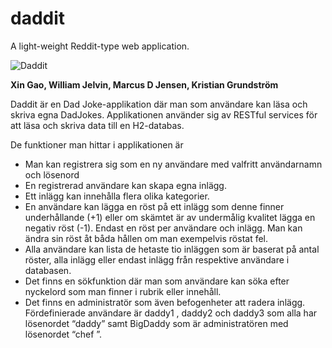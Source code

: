 # daddit
A light-weight Reddit-type web application.

![Daddit](https://github.com/kristiangrundstrom/redditmini/blob/master/src/main/resources/public/images/Dattit-logo-new.png)

**Xin Gao, William Jelvin, Marcus D Jensen, Kristian Grundström**

Daddit är en Dad Joke-applikation där man som användare kan läsa och skriva egna DadJokes. 
Applikationen använder sig av RESTful services för att läsa och skriva data till en H2-databas.

De funktioner man hittar i applikationen är
- Man kan registrera sig som en ny användare med valfritt användarnamn och
lösenord
- En registrerad användare kan skapa egna inlägg.
- Ett inlägg kan innehålla flera olika kategorier.
- En användare kan lägga en röst på ett inlägg som denne finner underhållande (+1)
eller om skämtet är av undermålig kvalitet lägga en negativ röst (-1). Endast en röst
per användare och inlägg. Man kan ändra sin röst åt båda hållen om man exempelvis
röstat fel.
- Alla användare kan lista de hetaste tio inläggen som är baserat på antal röster, alla
inlägg eller endast inlägg från respektive användare i databasen.
- Det finns en sökfunktion där man som användare kan söka efter nyckelord som man
finner i rubrik eller innehåll.
- Det finns en administratör som även befogenheter att radera inlägg.
Fördefinierade användare är ​daddy1 ​, ​daddy2 ​och ​daddy3 ​som alla har lösenordet “​daddy​”
samt ​BigDaddy ​som är administratören med lösenordet “​chef ​”.
